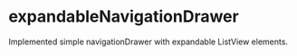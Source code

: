 # expandableNavigationDrawer

Implemented simple navigationDrawer with expandable ListView elements.

